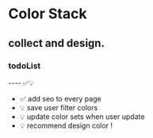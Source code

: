 # Color Stack

## collect and design.

### todoList

---- ✅💡

- ✅ add seo to every page
- 💡 save user filter colors
- 💡 update color sets when user update
- 💡 recommend design color !
